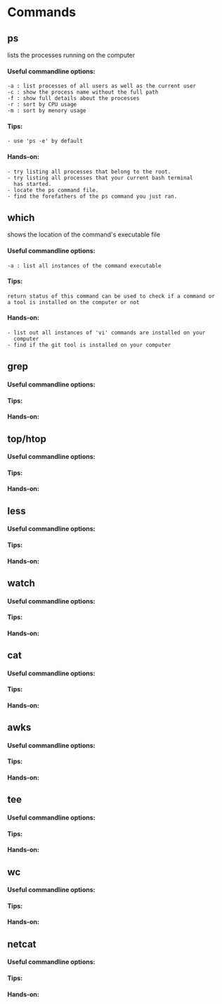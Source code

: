 # Commands

## ps
lists the processes running on the computer

#### Useful commandline options:
    -a : list processes of all users as well as the current user
    -c : show the process name without the full path
    -f : show full details about the processes
    -r : sort by CPU usage
    -m : sort by menory usage

#### Tips:
    - use 'ps -e' by default 

#### Hands-on:
    - try listing all processes that belong to the root.
    - try listing all processes that your current bash terminal 
      has started.
    - locate the ps command file.
    - find the forefathers of the ps command you just ran.


## which
shows the location of the command's executable file

#### Useful commandline options:
    -a : list all instances of the command executable

#### Tips:
    return status of this command can be used to check if a command or
    a tool is installed on the computer or not

#### Hands-on:
    - list out all instances of 'vi' commands are installed on your
      computer
    - find if the git tool is installed on your computer


## grep
 
#### Useful commandline options:

#### Tips:

#### Hands-on:


## top/htop
 
#### Useful commandline options:

#### Tips:

#### Hands-on:


## less
 
#### Useful commandline options:

#### Tips:

#### Hands-on:


## watch
 
#### Useful commandline options:

#### Tips:

#### Hands-on:


## cat
 
#### Useful commandline options:

#### Tips:

#### Hands-on:


## awks 
 
#### Useful commandline options:

#### Tips:

#### Hands-on:


## tee
 
#### Useful commandline options:

#### Tips:

#### Hands-on:


## wc
 
#### Useful commandline options:

#### Tips:

#### Hands-on:


## netcat 
 
#### Useful commandline options:

#### Tips:

#### Hands-on:

